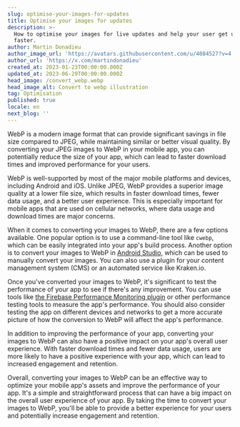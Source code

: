 ```yaml
---
slug: optimise-your-images-for-updates
title: Optimise your images for updates
description: >-
  How to optimise your images for live updates and help your user get updates
  faster.
author: Martin Donadieu
author_image_url: 'https://avatars.githubusercontent.com/u/4084527?v=4'
author_url: 'https://x.com/martindonadieu'
created_at: 2023-01-23T00:00:00.000Z
updated_at: 2023-06-29T00:00:00.000Z
head_image: /convert_webp.webp
head_image_alt: Convert to webp illustration
tag: Optimisation
published: true
locale: en
next_blog: ''
---
```


WebP is a modern image format that can provide significant savings in file size compared to JPEG, while maintaining similar or better visual quality. By converting your JPEG images to WebP in your mobile app, you can potentially reduce the size of your app, which can lead to faster download times and improved performance for your users.

WebP is well-supported by most of the major mobile platforms and devices, including Android and iOS. Unlike JPEG, WebP provides a superior image quality at a lower file size, which results in faster download times, fewer data usage, and a better user experience. This is especially important for mobile apps that are used on cellular networks, where data usage and download times are major concerns.

When it comes to converting your images to WebP, there are a few options available. One popular option is to use a command-line tool like `cwebp`, which can be easily integrated into your app's build process. Another option is to convert your images to WebP in [Android Studio](https://sites.google.com/a/android.com/tools/tech-docs/webp/), which can be used to manually convert your images. You can also use a plugin for your content management system (CMS) or an automated service like Kraken.io.

Once you've converted your images to WebP, it's significant to test the performance of your app to see if there's any improvement. You can use tools like [the Firebase Performance Monitoring plugin](https://github.com/capawesome-team/capacitor-firebase/tree/main/packages/performance/) or other performance testing tools to measure the app's performance. You should also consider testing the app on different devices and networks to get a more accurate picture of how the conversion to WebP will affect the app's performance.

In addition to improving the performance of your app, converting your images to WebP can also have a positive impact on your app's overall user experience. With faster download times and fewer data usage, users are more likely to have a positive experience with your app, which can lead to increased engagement and retention.

Overall, converting your images to WebP can be an effective way to optimize your mobile app's assets and improve the performance of your app. It's a simple and straightforward process that can have a big impact on the overall user experience of your app. By taking the time to convert your images to WebP, you'll be able to provide a better experience for your users and potentially increase engagement and retention.

